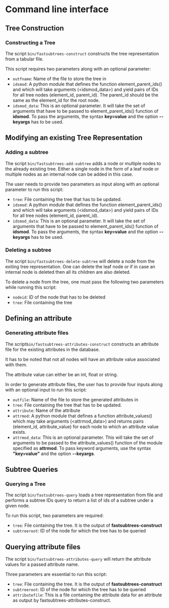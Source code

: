 # Command line interface

## Tree Construction
### Constructing a Tree
The script `bin/fastsubtrees-construct` constructs the tree representation
from a tabular file. 

This script requires two parameters along with an optional parameter:
- `outfname`: Name of the file to store the tree in
- `idsmod`: A python module that defines the function element_parent_ids() and
which will take arguments (<idsmod_data>) and yield pairs
of IDs for all tree nodes (element_id, parent_id). The parent_id
should be the same as the element_id for the root node. 
- `idsmod_data`: This is an optional parameter. It will take
the set of arguments that have to be passed to element_parent_ids()
function of **idsmod**. To pass the arguments,
the syntax **key=value** and the option **--keyargs**
has to be used.

## Modifying an existing Tree Representation
### Adding a subtree
The script `bin/fastsubtrees-add-subtree` adds a node or multiple nodes
to the already existing tree. Either a single node in the form of
a leaf node or multiple nodes as an internal node 
can be added in this case.

The user needs to provide two parameters as input along 
with an optional parameter to run this script:
- `tree`: File containing the tree that has to be updated.
- `idsmod`: A python module that defines the function element_parent_ids() and
which will take arguments (<idsmod_data>) and yield pairs
of IDs for all tree nodes (element_id, parent_id). 
- `idsmod_data`: This is an optional parameter. It will take
the set of arguments that have to be passed to element_parent_ids()
function of **idsmod**. To pass the arguments,
the syntax **key=value** and the option **--keyargs**
has to be used.


### Deleting a subtree 
The script `bin/fastsubtrees-delete-subtree` will delete a node from the
exiting tree representation. One can delete the leaf node
or if in case an internal node is deleted then all its 
children are also deleted. 

To delete a node from the tree, one must pass the following two parameters while running this script:
- `nodeid`: ID of the node that has to be deleted
- `tree`: File containing the tree

## Defining an attribute
### Generating attribute files
The script`bin/fastsubtrees-attributes-construct` constructs an attribute file
for the existing attributes in the database. 

It has to be noted that not all nodes will have an attribute value associated with them. 

The attribute value can either be an int, float or string.

In order to generate attribute files, the user has to provide four inputs along with 
an optional input to run this script:
- `outfile`: Name of the file to store the generated attributes in
- `tree`: File containing the tree that has to be updated.
- `attribute`: Name of the attribute
- `attrmod`: A python module that defines a function attribute_values()
which may take arguments (<attrmod_data>) and returns pairs
(element_id, attribute_value) for each node to which an attribute value exists.
- `attrmod_data`: This is an optional parameter. This will take
the set of arguments to be passed to the attribute_values()
function of the module specified as **attrmod**. To pass keyword
arguments, use the syntax **"key=value"** and the option **--keyargs**.


## Subtree Queries
### Querying a Tree
The script `bin/fastsubtrees-query` loads a tree representation from file
and performs a subtree IDs query to return a list of 
ids of a subtree under a given node.

To run this script, two parameters are required:
- `tree`: File containing the tree. It is the output of 
**fastsubtrees-construct**
- `subtreeroot`: ID of the node for which the tree has to be queried

## Querying attribute files
The script `bin/fastsubtrees-attributes-query` will return the attribute values
for a passed attribute name.   

Three parameters are essential to run this script:
- `tree`: File containing the tree. It is the output of 
**fastsubtrees-construct**
- `subtreeroot`: ID of the node for which the tree has to be queried
- `attributefile`: This is a file containing the attribute data for an attribute
as output by fastsubtrees-attributes-construct.
